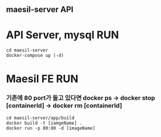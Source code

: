 ## maesil-server API

# API Server, mysql RUN
```
cd maesil-server
docker-compose up (-d)
```

# Maesil FE RUN
### 기존에 80 port가 돌고 있다면 docker ps -> docker stop [containerId] -> docker rm [containerId]
```
cd maesil-server/app/build
docker build -t [iamgeName] .
docker run -p 80:80 -d [imageName]
```



